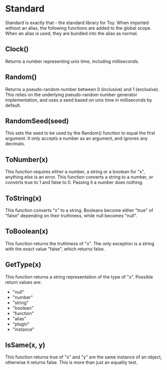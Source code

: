 # Standard

Standard is exactly that - the standard library for Toy. When imported without an alias, the following functions are added to the global scope. When an alias is used, they are bundled into the alias as normal.

## Clock()

Returns a number representing unix time, including milliseconds.

## Random()

Returns a pseudo-random number between 0 (inclusive) and 1 (exclusive). This relies on the underlying pseudo-random number generator implementation, and uses a seed based on unix time in milliseconds by default.

## RandomSeed(seed)

This sets the seed to be used by the Random() function to equal the first argument. It only accepts a number as an argument, and ignores any decimals.

## ToNumber(x)

This function requires either a number, a string or a boolean for "x", anything else is an error. This function converts a string to a number, or converts true to 1 and false to 0. Passing it a number does nothing.

## ToString(x)

This function converts "x" to a string. Booleans become either "true" of "false" depending on their truthiness, while null becomes "null".

## ToBoolean(x)

This function returns the truthiness of "x". The only exception is a string with the exact value "false", which returns false.

## GetType(x)

This function returns a string representation of the type of "x". Possible return values are:

* "null"
* "number"
* "string"
* "boolean"
* "function"
* "alias"
* "plugin"
* "instance"

## IsSame(x, y)

This function returns true of "x" and "y" are the same instance of an object, otherwise it returns false. This is more than just an equality test.

